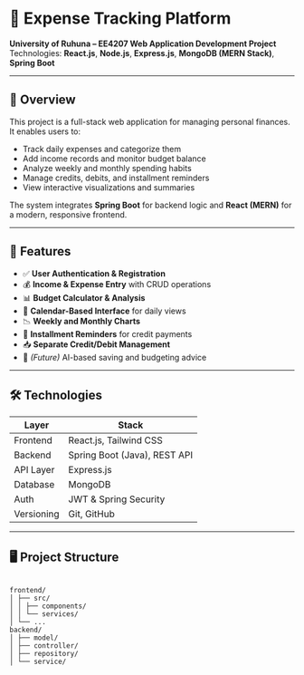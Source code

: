# 💸 Expense Tracking Platform

**University of Ruhuna – EE4207 Web Application Development Project**  
Technologies: **React.js**, **Node.js**, **Express.js**, **MongoDB (MERN Stack)**, **Spring Boot**

---

## 📌 Overview

This project is a full-stack web application for managing personal finances. It enables users to:

- Track daily expenses and categorize them
- Add income records and monitor budget balance
- Analyze weekly and monthly spending habits
- Manage credits, debits, and installment reminders
- View interactive visualizations and summaries

The system integrates **Spring Boot** for backend logic and **React (MERN)** for a modern, responsive frontend.

---

## 🚀 Features

- ✅ **User Authentication & Registration**
- 💰 **Income & Expense Entry** with CRUD operations
- 📊 **Budget Calculator & Analysis**
- 📅 **Calendar-Based Interface** for daily views
- 📉 **Weekly and Monthly Charts**
- 🔔 **Installment Reminders** for credit payments
- 📥 **Separate Credit/Debit Management**
- 🧠 *(Future)* AI-based saving and budgeting advice

---

## 🛠️ Technologies

| Layer       | Stack                          |
|-------------|--------------------------------|
| Frontend    | React.js, Tailwind CSS         |
| Backend     | Spring Boot (Java), REST API   |
| API Layer   | Express.js                     |
| Database    | MongoDB                        |
| Auth        | JWT & Spring Security          |
| Versioning  | Git, GitHub                    |

---

## 🖥️ Project Structure

```plaintext

frontend/
│ ├── src/
│ │ ├── components/
│ │ └── services/
│ └── ...
backend/
│ ├── model/
│ ├── controller/
│ ├── repository/
│ └── service/

```

